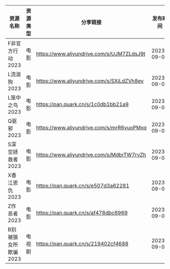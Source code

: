 | 资源名称         | 资源类型 | 分享链接                                      | 发布时间       |
| ------------ | ---- | ----------------------------------------- | ---------- |
| F非官方行动2023   | 电影   | https://www.aliyundrive.com/s/UJM7ZLdsJ9t | 2023-09-05 |
| L流浪狗2023     | 电影   | https://www.aliyundrive.com/s/SXiLdZVh8ev | 2023-09-05 |
| L笼中之鸟2023    | 电影   | https://pan.quark.cn/s/1c0db1bb21a9       | 2023-09-05 |
| Q驱邪2023      | 电影   | https://www.aliyundrive.com/s/mrR6yuoPMxq | 2023-09-05 |
| S深空拯救者2023   | 电影   | https://www.aliyundrive.com/s/MdbrTW7rvZh | 2023-09-05 |
| X香江恩仇2023    | 电影   | https://pan.quark.cn/s/e507d3a62281       | 2023-09-05 |
| Z作恶者2023     | 电影   | https://pan.quark.cn/s/af478dbc6969       | 2023-09-05 |
| B别被狼女所欺骗2023 | 电视剧  | https://pan.quark.cn/s/219402cf4688       | 2023-09-05 |
